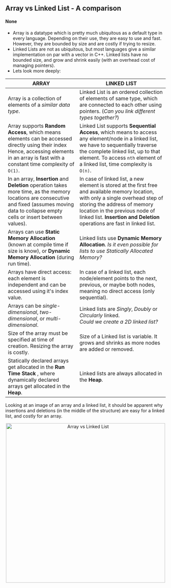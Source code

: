 ## Array vs Linked List - A comparison
#### None

- Array is a datatype which is pretty much ubiquitous as a default type in every language. Depending on their use, they are easy to use and fast. However, they are bounded by size and are costly if trying to resize. 
- Linked Lists are not as ubiquitous, but most languages give a similar implementation on par with a vector in C++. Linked lists have no bounded size, and grow and shrink easily (with an overhead cost of managing pointers).
- Lets look more deeply: 

| ARRAY                                                                                                                                                                                            | LINKED LIST                                                                                                                                                                                                                                                                     |
| ------------------------------------------------------------------------------------------------------------------------------------------------------------------------------------------------ | ------------------------------------------------------------------------------------------------------------------------------------------------------------------------------------------------------------------------------------------------------------------------------- |
| Array is a collection of elements of a *similar data type*.                                                                                                                                      | Linked List is an ordered collection of elements of same type, which are connected to each other using pointers. (*Can you link different types together?*)                                                                                                                     |
| Array supports **Random Access**, which means elements can be accessed directly using their index Hence, accessing elements in an array is fast with a constant time complexity of `O(1)`.       | Linked List supports **Sequential Access**, which means to access any element/node in a linked list, we have to sequentially traverse the complete linked list, up to that element. To access `nth` element of a linked list, time complexity is `O(n)`.                        | In an array, elements are stored in **contiguous memory locations** or in a consecutive manner in the memory. | In a linked list, new elements can be stored anywhere in the memory. The address of the memory location allocated to the new element is stored in the previous node of the linked list, hence forming a link between the two nodes/elements. |
| In an array, **Insertion** and **Deletion** operation takes more time, as the memory locations are consecutive and fixed (assumes moving data to collapse empty cells or insert between values). | In case of linked list, a new element is stored at the first free and available memory location, with only a single overhead step of storing the address of memory location in the previous node of linked list. **Insertion and Deletion** operations are fast in linked list. |
| Arrays can use **Static Memory Allocation** (known at compile time if size is know), or **Dynamic Memory Allocation** (during run time).                                                         | Linked lists use **Dynamic Memory Allocation**. *Is it even possible for lists to use Statically Allocated Memory?*                                                                                                                                                             |
| Arrays have direct access: each element is independent and can be accessed using it's index value.                                                                                               | In case of a linked list, each node/element points to the next, previous, or maybe both nodes, meaning no direct access (only sequential).                                                                                                                                      |
| Arrays can be *single-dimensional*, *two-dimensional*, or *multi-dimensional*.                                                                                                                   | Linked lists are *Singly*, *Doubly* or *Circularly* linked. <br>*Could we create a 2D linked list?*                                                                                                                                                                             |
| Size of the array must be specified at time of creation. Resizing the array is costly.                                                                                                           | Size of a Linked list is variable. It grows and shrinks as more nodes are added or removed.                                                                                                                                                                                     |
| Statically declared arrays get allocated in the **Run Time Stack** , where dynamically declared arrays get allocated in the **Heap**.                                                            | Linked lists are always allocated in the **Heap**.                                                                                                                                                                                                                              |

Looking at an image of an array and a linked list, it should be apparent why insertions and deletions (in the middle of the structure) are easy for a linked list, and costly for an array.
<center><img src="https://cs.msutexas.edu/~griffin/zcloud/zcloud-files/array-vs-linked-list_3013_2020.png" alt="Array vs Linked List" width="500"></center>


